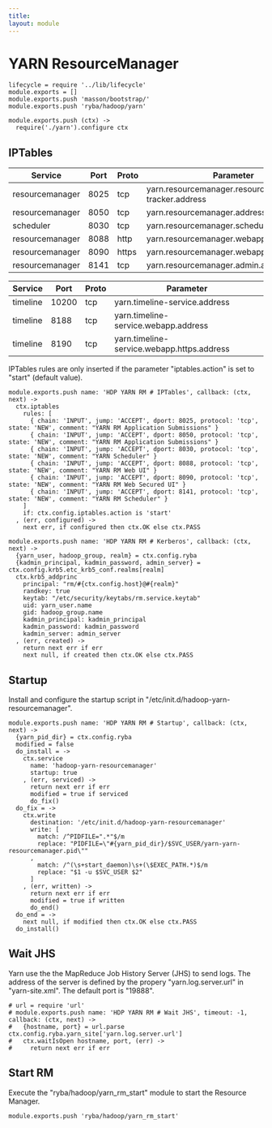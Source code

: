 ```yaml
---
title: 
layout: module
---
```


# YARN ResourceManager

    lifecycle = require '../lib/lifecycle'
    module.exports = []
    module.exports.push 'masson/bootstrap/'
    module.exports.push 'ryba/hadoop/yarn'

    module.exports.push (ctx) ->
      require('./yarn').configure ctx

## IPTables

| Service    | Port | Proto  | Parameter                  |
|------------|------|--------|----------------------------|
| resourcemanager | 8025  | tcp    | yarn.resourcemanager.resource-tracker.address | x
| resourcemanager | 8050  | tcp    | yarn.resourcemanager.address                  | x
| scheduler       | 8030  | tcp    | yarn.resourcemanager.scheduler.address        | x
| resourcemanager | 8088  | http   | yarn.resourcemanager.webapp.address           | x
| resourcemanager | 8090  | https  | yarn.resourcemanager.webapp.https.address     | 
| resourcemanager | 8141  | tcp    | yarn.resourcemanager.admin.address            | x

| Service    | Port | Proto  | Parameter                  |
|------------|------|--------|----------------------------|
| timeline | 10200 | tcp    | yarn.timeline-service.address                 | 
| timeline | 8188  | tcp    | yarn.timeline-service.webapp.address          | x
| timeline | 8190  | tcp    | yarn.timeline-service.webapp.https.address    | x

IPTables rules are only inserted if the parameter "iptables.action" is set to 
"start" (default value).

    module.exports.push name: 'HDP YARN RM # IPTables', callback: (ctx, next) ->
      ctx.iptables
        rules: [
          { chain: 'INPUT', jump: 'ACCEPT', dport: 8025, protocol: 'tcp', state: 'NEW', comment: "YARN RM Application Submissions" }
          { chain: 'INPUT', jump: 'ACCEPT', dport: 8050, protocol: 'tcp', state: 'NEW', comment: "YARN RM Application Submissions" }
          { chain: 'INPUT', jump: 'ACCEPT', dport: 8030, protocol: 'tcp', state: 'NEW', comment: "YARN Scheduler" }
          { chain: 'INPUT', jump: 'ACCEPT', dport: 8088, protocol: 'tcp', state: 'NEW', comment: "YARN RM Web UI" }
          { chain: 'INPUT', jump: 'ACCEPT', dport: 8090, protocol: 'tcp', state: 'NEW', comment: "YARN RM Web Secured UI" }
          { chain: 'INPUT', jump: 'ACCEPT', dport: 8141, protocol: 'tcp', state: 'NEW', comment: "YARN RM Scheduler" }
        ]
        if: ctx.config.iptables.action is 'start'
      , (err, configured) ->
        next err, if configured then ctx.OK else ctx.PASS

    module.exports.push name: 'HDP YARN RM # Kerberos', callback: (ctx, next) ->
      {yarn_user, hadoop_group, realm} = ctx.config.ryba
      {kadmin_principal, kadmin_password, admin_server} = ctx.config.krb5.etc_krb5_conf.realms[realm]
      ctx.krb5_addprinc 
        principal: "rm/#{ctx.config.host}@#{realm}"
        randkey: true
        keytab: "/etc/security/keytabs/rm.service.keytab"
        uid: yarn_user.name
        gid: hadoop_group.name
        kadmin_principal: kadmin_principal
        kadmin_password: kadmin_password
        kadmin_server: admin_server
      , (err, created) ->
        return next err if err
        next null, if created then ctx.OK else ctx.PASS

## Startup

Install and configure the startup script in 
"/etc/init.d/hadoop-yarn-resourcemanager".

    module.exports.push name: 'HDP YARN RM # Startup', callback: (ctx, next) ->
      {yarn_pid_dir} = ctx.config.ryba
      modified = false
      do_install = ->
        ctx.service
          name: 'hadoop-yarn-resourcemanager'
          startup: true
        , (err, serviced) ->
          return next err if err
          modified = true if serviced
          do_fix()
      do_fix = ->
        ctx.write
          destination: '/etc/init.d/hadoop-yarn-resourcemanager'
          write: [
            match: /^PIDFILE=".*"$/m
            replace: "PIDFILE=\"#{yarn_pid_dir}/$SVC_USER/yarn-yarn-resourcemanager.pid\""
          ,
            match: /^(\s+start_daemon)\s+(\$EXEC_PATH.*)$/m
            replace: "$1 -u $SVC_USER $2"
          ]
        , (err, written) ->
          return next err if err
          modified = true if written
          do_end()
      do_end = ->
        next null, if modified then ctx.OK else ctx.PASS
      do_install()

## Wait JHS

Yarn use the the MapReduce Job History Server (JHS) to send logs. The address of
the server is defined by the propery "yarn.log.server.url" in "yarn-site.xml".
The default port is "19888".

    # url = require 'url'
    # module.exports.push name: 'HDP YARN RM # Wait JHS', timeout: -1, callback: (ctx, next) ->
    #   {hostname, port} = url.parse ctx.config.ryba.yarn_site['yarn.log.server.url']
    #   ctx.waitIsOpen hostname, port, (err) ->
    #     return next err if err

## Start RM

Execute the "ryba/hadoop/yarn_rm_start" module to start the Resource Manager.

    module.exports.push 'ryba/hadoop/yarn_rm_start'




